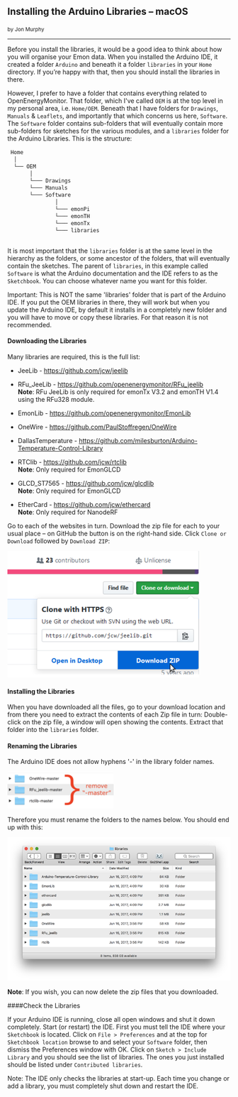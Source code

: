 ## Installing the Arduino Libraries – macOS
<small>by Jon Murphy</small>
***

Before you install the libraries, it would be a good idea to think about how you will organise your Emon data. When
you installed the Arduino IDE, it created a folder `Arduino` and beneath it a folder `libraries` in your `Home`
directory. If you’re happy with that, then you should install the libraries in there.

However, I prefer to have a folder that contains everything related to OpenEnergyMonitor. That folder, which I've
called `OEM` is at the top level in my personal area, i.e. `Home/OEM`. Beneath that I have folders for `Drawings`,
`Manuals` & `Leaflets`, and importantly that which concerns us here, `Software`. The `Software` folder contains sub-folders
that will eventually contain more sub-folders for sketches for the various modules, and a `libraries` folder for
the Arduino Libraries. This is the structure:

```
 Home
  │
  └── OEM
       │
       └─── Drawings
       └─── Manuals
       └─── Software
               │
               └─── emonPi
               └─── emonTH
               └─── emonTx
               └─── libraries
          
```

It is most important that the `libraries` folder is at the same level in the hierarchy as the folders, or some ancestor of
the folders, that will eventually contain the sketches. The parent of `libraries`, in this example called `Software` is
what the Arduino documentation and the IDE refers to as the `Sketchbook`. You can choose whatever name you
want for this folder.

<div class="note">

<p>Important: This is NOT the same 'libraries' folder that is part of the Arduino IDE. If you put the OEM libraries
in there, they will work but when you update the Arduino IDE, by default it installs in a completely new folder and you
will have to move or copy these libraries. For that reason it is not recommended.</p>

</div>

#### Downloading the Libraries

Many libraries are required, this is the full list:

* JeeLib - https://github.com/jcw/jeelib

* RFu_JeeLib - https://github.com/openenergymonitor/RFu_jeelib
  <br>**Note**: RFu JeeLib is only required for emonTx V3.2 and emonTH V1.4 using the RFu328 module.

* EmonLib - https://github.com/openenergymonitor/EmonLib

* OneWire - https://github.com/PaulStoffregen/OneWire

* DallasTemperature - https://github.com/milesburton/Arduino-Temperature-Control-Library

* RTClib - https://github.com/jcw/rtclib
  <br>**Note**: Only required for EmonGLCD

* GLCD_ST7565 - https://github.com/jcw/glcdlib
  <br>**Note**: Only required for EmonGLCD

* EtherCard - https://github.com/jcw/ethercard
  <br>**Note**: Only required for NanodeRF

Go to each of the websites in turn. Download the zip file for each to your usual place – on GitHub the button is on
the right-hand side. Click `Clone or Download` followed by `Download ZIP`:

![windows-lib-2](files/windowslib2.png)

#### Installing the Libraries

When you have downloaded all the files, go to your download location and from there you need to extract the
contents of each Zip file in turn: Double-click on the zip file, a window will open showing the contents. Extract that
folder into the `libraries` folder.

#### Renaming the Libraries

The Arduino IDE does not allow hyphens '-' in the library folder names.

![macos-2](files/macos2.png)

Therefore you must rename the folders to the names below. You should end up with this:

![macos-3](files/macos3.png)

**Note**: If you wish, you can now delete the zip files that you downloaded.

####Check the Libraries

If your Arduino IDE is running, close all open windows and shut it down completely. Start (or restart) the IDE. First
you must tell the IDE where your `Sketchbook` is located. Click on `File > Preferences` and at the top for `Sketchbook
location` browse to and select your `Software` folder, then dismiss the Preferences window with OK. Click on `Sketch > Include Library` and you should see the list of libraries. The ones you just installed should be listed under `Contributed libraries`.

<div class="note">

<p>Note: The IDE only checks the libraries at start-up. Each time you change or add a library, you must completely shut
down and restart the IDE.</p>

</div>